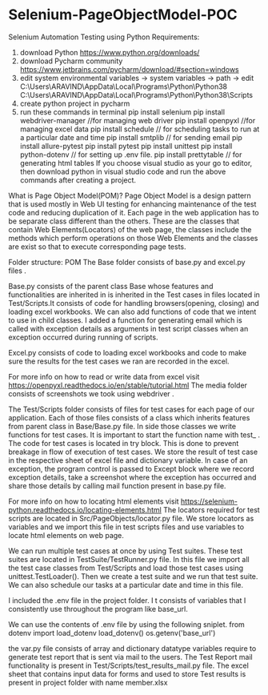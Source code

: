 # Selenium-PageObjectModel-POC

Selenium Automation Testing using Python 
Requirements: 
1. download Python 
   https://www.python.org/downloads/
2. download Pycharm community
    https://www.jetbrains.com/pycharm/download/#section=windows
3. edit system environmental variables -> system variables -> path -> edit
     C:\Users\ARAVIND\AppData\Local\Programs\Python\Python38
     C:\Users\ARAVIND\AppData\Local\Programs\Python\Python38\Scripts
4. create python project in pycharm
5. run these commands in terminal 
    pip install selenium
    pip install webdriver-manager //for managing web driver
    pip install openpyxl //for managing excel data
    pip install schedule // for scheduling tasks to run at a particular date and time
    pip install smtplib // for sending email
    pip install allure-pytest
    pip install pytest
    pip install unittest
    pip install python-dotenv // for setting up .env file.
    pip install prettytable // for generating html tables
If you choose visual studio as your go to editor, then download python in visual studio code and run the above 
commands after creating a project.

What is Page Object Model(POM)? 
Page Object Model is a design pattern that is used mostly in Web UI testing for enhancing maintenance of the test code 
and reducing duplication of it. Each page in the web application has to be separate class different than the others. These 
are the classes that contain Web Elements(Locators) of the web page, the classes include the methods which perform 
operations on those Web Elements and the classes are exist so that to execute corresponding page tests.

Folder structure: POM 
The Base folder consists of base.py and excel.py files .

Base.py consists of the parent class Base whose features and functionalities are inherited in is inherited in the Test 
cases in files located in Test/Scripts.It consists of code for handling browsers(opening, closing) and loading excel 
workbooks. We can also add functions of code that we intent to use in child classes. I added a function for generating
email which is called with exception details as arguments in test script classes when an exception occurred during 
running of scripts.

Excel.py consists of code to loading excel workbooks and code to make sure the results for the test cases we ran are 
recorded in the excel.

For more info on how to read or write data from excel visit https://openpyxl.readthedocs.io/en/stable/tutorial.html
The media folder consists of screenshots we took using webdriver .

The Test/Scripts folder consists of files for test cases for each page of our application. Each of those files consists of a 
class which inherits features from parent class in Base/Base.py file. In side those classes we write functions for test 
cases. It is important to start the function name with test_ . The code for test cases is located in try block. This is done to 
prevent breakage in flow of execution of test cases. We store the result of test case in the respective sheet of excel file
and dictionary variable. In case of an exception, the program control is passed to Except block where we record 
exception details, take a screenshot where the exception has occurred and share those details by calling mail function 
present in base.py file.

For more info on how to locating html elements visit https://selenium-python.readthedocs.io/locating-elements.html
The locators required for test scripts are located in Src/PageObjects/locator.py file. We store locators as variables and 
we import this file in test scripts files and use variables to locate html elements on web page.

We can run multiple test cases at once by using Test suites. These test suites are located in TestSuite/TestRunner.py
file. In this file we import all the test case classes from Test/Scripts and load those test cases using unittest.TestLoader(). 
Then we create a test suite and we run that test suite. We can also schedule our tasks at a particular date and time in 
this file.

I included the .env file in the project folder. I t consists of variables that I consistently use throughout the program like 
base_url.

We can use the contents of .env file by using the following sniplet.
    from dotenv import load_dotenv
    load_dotenv()
    os.getenv('base_url')

the var.py file consists of array and dictionary datatype variables require to generate test report that is sent via mail to 
the users. The Test Report mail functionality is present in Test/Scripts/test_results_mail.py file.
The excel sheet that contains input data for forms and used to store Test results is present in project folder with name 
member.xlsx
